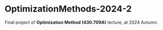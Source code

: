 # OptimizationMethods-2024-2

Final project of **Optimization Method (430.709A)** lecture, at 2024 Autumn.
